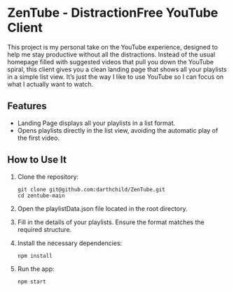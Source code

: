 # ZenTube - DistractionFree YouTube Client

This project is my personal take on the YouTube experience, designed to help me stay productive without all the distractions. Instead of the usual homepage filled with suggested videos that pull you down the YouTube spiral, this client gives you a clean landing page that shows all your playlists in a simple list view. It’s just the way I like to use YouTube so I can focus on what I actually want to watch.

## Features
- Landing Page displays all your playlists in a list format.
- Opens playlists directly in the list view, avoiding the automatic play of the first video.

## How to Use It
1. Clone the repository:
   ```
   git clone git@github.com:darthchild/ZenTube.git
   cd zentube-main
   ```

2. Open the playlistData.json file located in the root directory.

3. Fill in the details of your playlists. Ensure the format matches the required structure.

4. Install the necessary dependencies:

    ```
    npm install
    ```

5. Run the app:
    ```
    npm start
    ```